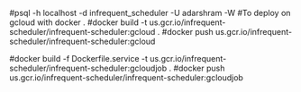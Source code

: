 #psql -h localhost -d infrequent_scheduler -U adarshram -W
#To deploy on gcloud with docker .
#docker build -t us.gcr.io/infrequent-scheduler/infrequent-scheduler:gcloud .
#docker push us.gcr.io/infrequent-scheduler/infrequent-scheduler:gcloud

#docker build -f Dockerfile.service -t us.gcr.io/infrequent-scheduler/infrequent-scheduler:gcloudjob .
#docker push us.gcr.io/infrequent-scheduler/infrequent-scheduler:gcloudjob
